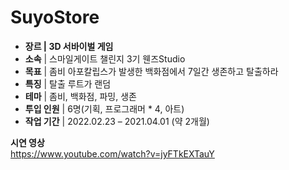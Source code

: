 # SuyoStore
- **장르  |  3D 서바이벌 게임**
- **소속**  |  스마일게이트  챌린지 3기 웬즈Studio
- **목표**  |  좀비 아포칼립스가 발생한 백화점에서 7일간 생존하고 탈출하라
- **특징**  |  탈출 루트가 랜덤
- **테마**  |  좀비, 백화점, 파밍, 생존
- **투입 인원**  |  6명(기획, 프로그래머 * 4, 아트)
- **작업 기간**  |  2022.02.23 – 2021.04.01 (약 2개월)

**시연 영상**  
https://www.youtube.com/watch?v=jyFTkEXTauY
